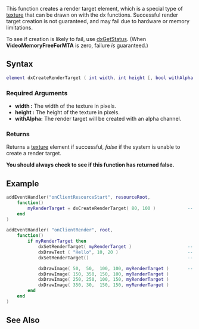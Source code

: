 This function creates a render target element, which is a special type of [texture](/docs/texture.md "wikilink") that can be drawn on with the dx functions. Successful render target creation is not guaranteed, and may fail due to hardware or memory limitations.

To see if creation is likely to fail, use [dxGetStatus](/docs/dxgetstatus.md "wikilink"). (When **VideoMemoryFreeForMTA** is zero, failure *is* guaranteed.)

Syntax
------

``` lua
element dxCreateRenderTarget ( int width, int height [, bool withAlpha = false ] )
```

### Required Arguments

-   **width :** The width of the texture in pixels.
-   **height :** The height of the texture in pixels.
-   **withAlpha:** The render target will be created with an alpha channel.

### Returns

Returns a [texture](/docs/texture.md "wikilink") element if successful, *false* if the system is unable to create a render target.

**You should always check to see if this function has returned false.**

Example
-------

``` lua
addEventHandler("onClientResourceStart", resourceRoot,
    function()
        myRenderTarget = dxCreateRenderTarget( 80, 100 )            -- Create a render target texture which is 80 x 100 pixels
    end
)

addEventHandler( "onClientRender", root,
    function()
        if myRenderTarget then
            dxSetRenderTarget( myRenderTarget )                     -- Start drawing on myRenderTarget
            dxDrawText ( "Hello", 10, 20 )                          -- Draw a message
            dxSetRenderTarget()                                     -- Stop drawing on myRenderTarget

            dxDrawImage( 50,  50,  100, 100, myRenderTarget )       -- Now use myRenderTarget as a material and draw it lots of times
            dxDrawImage( 150, 350, 150, 100, myRenderTarget )
            dxDrawImage( 250, 250, 100, 150, myRenderTarget )
            dxDrawImage( 350, 30,  150, 150, myRenderTarget )
        end
    end
)
```

See Also
--------

